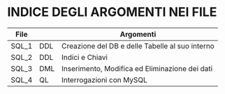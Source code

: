 # INDICE DEGLI ARGOMENTI NEI FILE

|File||Argomenti|
|----|----|-----|
|SQL_1|DDL|Creazione del DB e delle Tabelle al suo interno|
|SQL_2|DDL|Indici e Chiavi|
|SQL_3|DML|Inserimento, Modifica ed Eliminazione dei dati|
|SQL_4|QL|Interrogazioni con MySQL|

